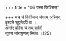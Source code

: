 +++
title = "06 यच्च किञ्चिज्"

+++
यच् च॑ कि॒ञ्चिज् ज॑गत्य् अ॒स्मि॒न्  
दृ॒श्यते॑ श्रूय॒तेऽपि॑ वा ।  
अन्त॑र् ब॒हिश् च॑ तथ् स॒र्व॒व्ँ  
व्या॒प्य ना॑राय॒णस् स्थि॑तः ।(25)